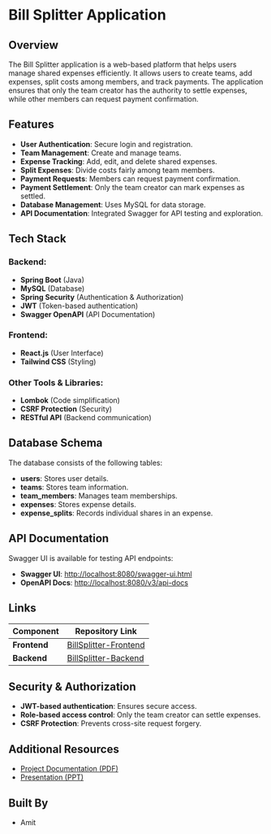 # Bill Splitter Application

## Overview

The Bill Splitter application is a web-based platform that helps users manage shared expenses efficiently. It allows users to create teams, add expenses, split costs among members, and track payments. The application ensures that only the team creator has the authority to settle expenses, while other members can request payment confirmation.

## Features

- **User Authentication**: Secure login and registration.
- **Team Management**: Create and manage teams.
- **Expense Tracking**: Add, edit, and delete shared expenses.
- **Split Expenses**: Divide costs fairly among team members.
- **Payment Requests**: Members can request payment confirmation.
- **Payment Settlement**: Only the team creator can mark expenses as settled.
- **Database Management**: Uses MySQL for data storage.
- **API Documentation**: Integrated Swagger for API testing and exploration.

## Tech Stack

### Backend:

- **Spring Boot** (Java)
- **MySQL** (Database)
- **Spring Security** (Authentication & Authorization)
- **JWT** (Token-based authentication)
- **Swagger OpenAPI** (API Documentation)

### Frontend:

- **React.js** (User Interface)
- **Tailwind CSS** (Styling)

### Other Tools & Libraries:

- **Lombok** (Code simplification)
- **CSRF Protection** (Security)
- **RESTful API** (Backend communication)

## Database Schema

The database consists of the following tables:

- **users**: Stores user details.
- **teams**: Stores team information.
- **team_members**: Manages team memberships.
- **expenses**: Stores expense details.
- **expense_splits**: Records individual shares in an expense.

## API Documentation

Swagger UI is available for testing API endpoints:

- **Swagger UI**: [http://localhost:8080/swagger-ui.html](http://localhost:8080/swagger-ui.html)
- **OpenAPI Docs**: [http://localhost:8080/v3/api-docs](http://localhost:8080/v3/api-docs)

## Links

| Component | Repository Link |
| --------- | --------------- |
| **Frontend** | [BillSplitter-Frontend](https://github.com/amit8683/BillSplitter-Frontend) |
| **Backend**  | [BillSplitter-Backend](https://github.com/amit8683/BillSplitter_Back-End) |

## Security & Authorization

- **JWT-based authentication**: Ensures secure access.
- **Role-based access control**: Only the team creator can settle expenses.
- **CSRF Protection**: Prevents cross-site request forgery.

## Additional Resources

- [Project Documentation (PDF)](https://github.com/amit8683/Bill_Splitter/blob/main/Er.pdf)
- [Presentation (PPT)](https://github.com/amit8683/Bill_Splitter/blob/main/Bill-Splitter-Application_Final.pdf)

## Built By

 - Amit

